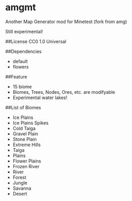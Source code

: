 amgmt
=====

Another Map Generator mod for Minetest (fork from amg)

Still experimental!

##License
CC0 1.0 Universal

##Dependencies
- default
- flowers

##Feature
- 15 biome
- Biomes, Trees, Nodes, Ores, etc. are modifyable
- Experimental water lakes!

##List of Biomes
- Ice Plains
- Ice Plains Spikes
- Cold Taiga
- Gravel Plain
- Stone Plain
- Extreme Hills
- Taiga
- Plains
- Flower Plains
- Frozen River
- River
- Forest
- Jungle
- Savanna
- Desert
